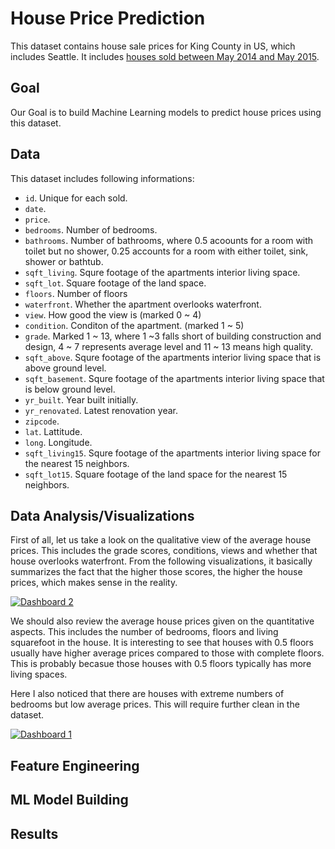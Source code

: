 # House Price Prediction

This dataset contains house sale prices for King County in US, which includes Seattle. It includes [houses sold between May 2014 and May 2015](https://www.kaggle.com/datasets/harlfoxem/housesalesprediction?select=kc_house_data.csv).

## Goal
Our Goal is to build Machine Learning models to predict house prices using this dataset. 

## Data 
This dataset includes following informations:
* `id`. Unique for each sold.
* `date`. 
* `price`.
* `bedrooms`. Number of bedrooms.
* `bathrooms`. Number of bathrooms, where 0.5 acoounts for a room with toilet but no shower, 0.25 accounts for a room with either toilet, sink, shower or bathtub.
* `sqft_living`. Squre footage of the apartments interior living space.
* `sqft_lot`. Square footage of the land space.
* `floors`. Number of floors
* `waterfront`. Whether the apartment overlooks waterfront. 
* `view`. How good the view is (marked 0 ~ 4)
* `condition`. Conditon of the apartment. (marked 1 ~ 5)
* `grade`. Marked 1 ~ 13, where 1 ~3 falls short of building construction and design, 4 ~ 7 represents average level and 11 ~ 13 means high quality. 
* `sqft_above`. Squre footage of the apartments interior living space that is above ground level.
* `sqft_basement`. Squre footage of the apartments interior living space that is below ground level.
* `yr_built`. Year built initially.
* `yr_renovated`. Latest renovation year.
* `zipcode`. 
* `lat`. Lattitude.
* `long`. Longitude.
* `sqft_living15`. Squre footage of the apartments interior living space for the nearest 15 neighbors.
* `sqft_lot15`. Square footage of the land space for the nearest 15 neighbors.

## Data Analysis/Visualizations
First of all, let us take a look on the qualitative view of the average house prices. This includes the grade scores, conditions, views and whether that house overlooks waterfront. From the following visualizations, it basically summarizes the fact that the higher those scores, the higher the house prices, which makes sense in the reality.
<div class='tableauPlaceholder' id='viz1670502041597' style='position: relative'><noscript><a href='#'><img alt='Dashboard 2 ' src='https:&#47;&#47;public.tableau.com&#47;static&#47;images&#47;Ho&#47;Houseprice1&#47;Dashboard2&#47;1_rss.png' style='border: none' /></a></noscript><object class='tableauViz'  style='display:none;'><param name='host_url' value='https%3A%2F%2Fpublic.tableau.com%2F' /> <param name='embed_code_version' value='3' /> <param name='site_root' value='' /><param name='name' value='Houseprice1&#47;Dashboard2' /><param name='tabs' value='no' /><param name='toolbar' value='yes' /><param name='static_image' value='https:&#47;&#47;public.tableau.com&#47;static&#47;images&#47;Ho&#47;Houseprice1&#47;Dashboard2&#47;1.png' /> <param name='animate_transition' value='yes' /><param name='display_static_image' value='yes' /><param name='display_spinner' value='yes' /><param name='display_overlay' value='yes' /><param name='display_count' value='yes' /><param name='language' value='en-GB' /><param name='filter' value='publish=yes' /></object></div>               

<script type='text/javascript'>                    var divElement = document.getElementById('viz1670502041597');                    var vizElement = divElement.getElementsByTagName('object')[0];                    if ( divElement.offsetWidth > 800 ) { vizElement.style.width='1120px';vizElement.style.height='2187px';} else if ( divElement.offsetWidth > 500 ) { vizElement.style.width='1120px';vizElement.style.height='2187px';} else { vizElement.style.width='100%';vizElement.style.height='1227px';}                     var scriptElement = document.createElement('script');                    scriptElement.src = 'https://public.tableau.com/javascripts/api/viz_v1.js';                    vizElement.parentNode.insertBefore(scriptElement, vizElement);                </script>

We should also review the average house prices given on the quantitative aspects. This includes the number of bedrooms, floors and living squarefoot in the house. It is interesting to see that houses with 0.5 floors usually have higher average prices compared to those with complete floors. This is probably becasue those houses with 0.5 floors typically has more living spaces.

Here I also noticed that there are houses with extreme numbers of bedrooms but low average prices. This will require further clean in the dataset.
<div class='tableauPlaceholder' id='viz1670502153616' style='position: relative'><noscript><a href='#'><img alt='Dashboard 1 ' src='https:&#47;&#47;public.tableau.com&#47;static&#47;images&#47;Ho&#47;Houseprice2_16705021433090&#47;Dashboard1&#47;1_rss.png' style='border: none' /></a></noscript><object class='tableauViz'  style='display:none;'><param name='host_url' value='https%3A%2F%2Fpublic.tableau.com%2F' /> <param name='embed_code_version' value='3' /> <param name='site_root' value='' /><param name='name' value='Houseprice2_16705021433090&#47;Dashboard1' /><param name='tabs' value='no' /><param name='toolbar' value='yes' /><param name='static_image' value='https:&#47;&#47;public.tableau.com&#47;static&#47;images&#47;Ho&#47;Houseprice2_16705021433090&#47;Dashboard1&#47;1.png' /> <param name='animate_transition' value='yes' /><param name='display_static_image' value='yes' /><param name='display_spinner' value='yes' /><param name='display_overlay' value='yes' /><param name='display_count' value='yes' /><param name='language' value='en-GB' /><param name='filter' value='publish=yes' /></object></div>                

<script type='text/javascript'>                    var divElement = document.getElementById('viz1670502153616');                    var vizElement = divElement.getElementsByTagName('object')[0];                    if ( divElement.offsetWidth > 800 ) { vizElement.style.width='1120px';vizElement.style.height='887px';} else if ( divElement.offsetWidth > 500 ) { vizElement.style.width='1120px';vizElement.style.height='887px';} else { vizElement.style.width='100%';vizElement.style.height='727px';}                     var scriptElement = document.createElement('script');                    scriptElement.src = 'https://public.tableau.com/javascripts/api/viz_v1.js';                    vizElement.parentNode.insertBefore(scriptElement, vizElement);                </script>
## Feature Engineering

## ML Model Building

## Results
